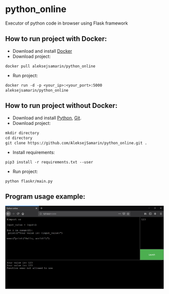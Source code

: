 # python_online
Executor of python code in browser using Flask framework

How to run project with Docker:
-------------------------------------------
* Download and install [Docker](https://www.docker.com/)
* Download project:
```
docker pull aleksejsamarin/python_online
```
* Run project:
```
docker run -d -p <your_ip>:<your_port>:5000 aleksejsamarin/python_online
```

How to run project without Docker:
-------------------------------------------
* Download and install [Python](https://www.python.org/downloads/), [Git](https://git-scm.com/download/).
* Download project:
```
mkdir directory
cd directory
git clone https://github.com/AleksejSamarin/python_online.git .
```
* Install requirements:
```
pip3 install -r requirements.txt --user
```
* Run project:
```
python flaskr/main.py
```

Program usage example:
-------------------------------------------
![Image](https://github.com/AleksejSamarin/python_online/blob/master/task/result.png)
